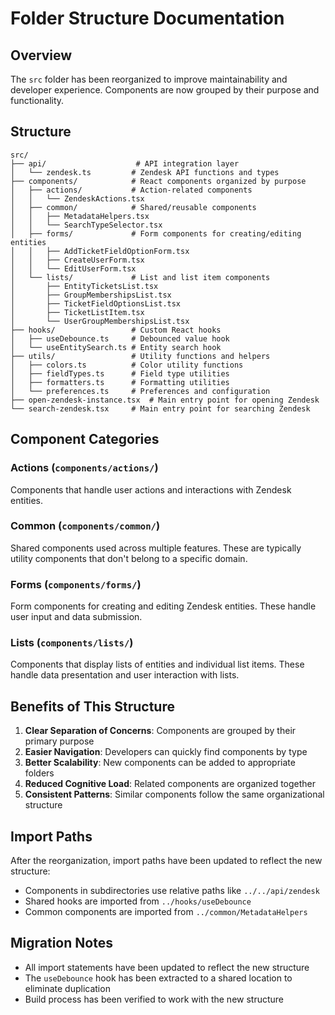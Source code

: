  # Folder Structure Documentation

## Overview

The `src` folder has been reorganized to improve maintainability and developer experience. Components are now grouped by their purpose and functionality.

## Structure

```
src/
├── api/                    # API integration layer
│   └── zendesk.ts         # Zendesk API functions and types
├── components/            # React components organized by purpose
│   ├── actions/           # Action-related components
│   │   └── ZendeskActions.tsx
│   ├── common/            # Shared/reusable components
│   │   ├── MetadataHelpers.tsx
│   │   └── SearchTypeSelector.tsx
│   ├── forms/             # Form components for creating/editing entities
│   │   ├── AddTicketFieldOptionForm.tsx
│   │   ├── CreateUserForm.tsx
│   │   └── EditUserForm.tsx
│   └── lists/             # List and list item components
│       ├── EntityTicketsList.tsx
│       ├── GroupMembershipsList.tsx
│       ├── TicketFieldOptionsList.tsx
│       ├── TicketListItem.tsx
│       └── UserGroupMembershipsList.tsx
├── hooks/                 # Custom React hooks
│   ├── useDebounce.ts     # Debounced value hook
│   └── useEntitySearch.ts # Entity search hook
├── utils/                 # Utility functions and helpers
│   ├── colors.ts          # Color utility functions
│   ├── fieldTypes.ts      # Field type utilities
│   ├── formatters.ts      # Formatting utilities
│   └── preferences.ts     # Preferences and configuration
├── open-zendesk-instance.tsx  # Main entry point for opening Zendesk
└── search-zendesk.tsx     # Main entry point for searching Zendesk
```

## Component Categories

### Actions (`components/actions/`)
Components that handle user actions and interactions with Zendesk entities.

### Common (`components/common/`)
Shared components used across multiple features. These are typically utility components that don't belong to a specific domain.

### Forms (`components/forms/`)
Form components for creating and editing Zendesk entities. These handle user input and data submission.

### Lists (`components/lists/`)
Components that display lists of entities and individual list items. These handle data presentation and user interaction with lists.

## Benefits of This Structure

1. **Clear Separation of Concerns**: Components are grouped by their primary purpose
2. **Easier Navigation**: Developers can quickly find components by type
3. **Better Scalability**: New components can be added to appropriate folders
4. **Reduced Cognitive Load**: Related components are organized together
5. **Consistent Patterns**: Similar components follow the same organizational structure

## Import Paths

After the reorganization, import paths have been updated to reflect the new structure:

- Components in subdirectories use relative paths like `../../api/zendesk`
- Shared hooks are imported from `../hooks/useDebounce`
- Common components are imported from `../common/MetadataHelpers`

## Migration Notes

- All import statements have been updated to reflect the new structure
- The `useDebounce` hook has been extracted to a shared location to eliminate duplication
- Build process has been verified to work with the new structure